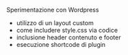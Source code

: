 Sperimentazione con Wordpress

- utilizzo di un layout custom
- come includere style.css via codice
- inclusione header contenuto e footer
- esecuzione shortcode di plugin
